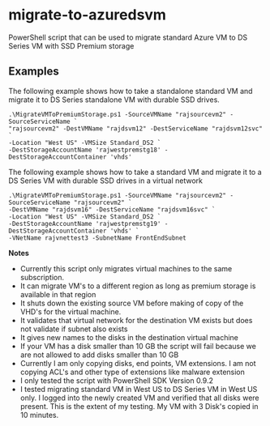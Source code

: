 # migrate-to-azuredsvm
PowerShell script that can be used to migrate standard Azure VM to DS Series VM with SSD Premium storage

## Examples
The following example shows how to take a standalone standard VM and migrate it to DS Series standalone VM with durable SSD drives.

    .\MigrateVMToPremiumStorage.ps1 -SourceVMName "rajsourcevm2" -SourceServiceName `
    "rajsourcevm2" -DestVMName "rajdsvm12" -DestServiceName "rajdsvm12svc" `
    -Location "West US" -VMSize Standard_DS2 `
    -DestStorageAccountName 'rajwestpremstg18' -DestStorageAccountContainer 'vhds'
    
The following example shows how to take a standard VM and migrate it to a DS Series VM with durable SSD drives in a virtual network

    .\MigrateVMToPremiumStorage.ps1 -SourceVMName "rajsourcevm2" -SourceServiceName "rajsourcevm2" `
    -DestVMName "rajdsvm16" -DestServiceName "rajdsvm16svc" `
    -Location "West US" -VMSize Standard_DS2 `
    -DestStorageAccountName 'rajwestpremstg19' -DestStorageAccountContainer 'vhds' `
    -VNetName rajvnettest3 -SubnetName FrontEndSubnet
    
**Notes**
* Currently this script only migrates virtual machines to the same subscription.
* It can migrate VM's to a different region as long as premium storage is available in that region
* It shuts down the existing source VM before making of copy of the VHD's for the virtual machine.
* It validates that virtual network for the destination VM exists but does not validate if subnet also exists
* It gives new names to the disks in the destination virtual machine
* If your VM has a disk smaller than 10 GB the script will fail because we are not allowed to add disks smaller than 10 GB
* Currently I am only copying disks, end points, VM extensions. I am not copying ACL's and other type of extensions like malware extension
* I only tested the script with PowerShell SDK Version 0.9.2
* I tested migrating standard VM in West US to DS Series VM in West US only. I logged into the newly created VM and verified that all disks were present. This is the extent of my testing. My VM with 3 Disk's copied in 10 minutes. 

